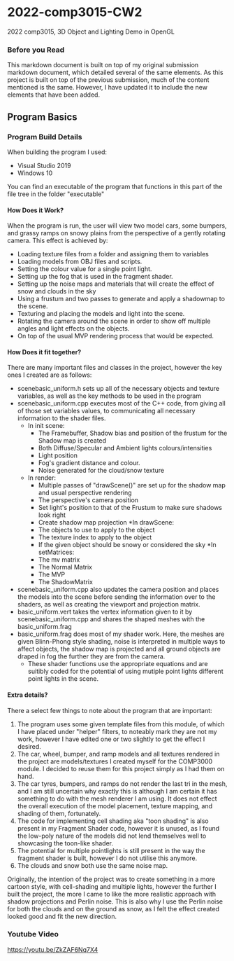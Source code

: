 # 2022-comp3015-CW2
2022 comp3015, 3D Object and Lighting Demo in OpenGL

### Before you Read

This markdown document is built on top of my original submission markdown document, which detailed several of the same elements. As this project is built on top of the previous submission, much of the content mentioned is the same. However, I have updated it to include the new elements that have been added.

## Program Basics

### Program Build Details

When building the program I used:
  - Visual Studio 2019
  - Windows 10

You can find an executable of the program that functions in this part of the file tree in the folder "executable"

#### How Does it Work?

When the program is run, the user will view two model cars, some bumpers, and grassy ramps on snowy plains from the perspective of a gently rotating camera. This effect is achieved by:
- Loading texture files from a folder and assigning them to variables
- Loading models from OBJ files and scripts.
- Setting the colour value for a single point light.
- Setting up the fog that is used in the fragment shader.
- Setting up the noise maps and materials that will create the effect of snow and clouds in the sky
- Using a frustum and two passes to generate and apply a shadowmap to the scene.
- Texturing and placing the models and light into the scene.
- Rotating the camera around the scene in order to show off multiple angles and light effects on the objects.
- On top of the usual MVP rendering process that would be expected.

#### How Does it fit together?

There are many important files and classes in the project, however the key ones I created are as follows:
- scenebasic_uniform.h sets up all of the necessary objects and texture variables, as well as the key methods to be used in the program
- scenebasic_uniform.cpp executes most of the C++ code, from giving all of those set variables values, to communicating all necessary information to the shader files.
    * In init scene:
        * The Framebuffer, Shadow bias and position of the frustum for the Shadow map is created 
        * Both Diffuse/Specular and Ambient lights colours/intensities
        * Light position
        * Fog's gradient distance and colour.
        * Noise generated for the cloud/snow texture
    * In render:
        * Multiple passes of "drawScene()" are set up for the shadow map and usual perspective rendering
        * The perspective's camera position
        * Set light's position to that of the Frustum to make sure shadows look right
        * Create shadow map projection
    *In drawScene:
        * The objects to use to apply to the object
        * The texture index to apply to the object
        * If the given object should be snowy or considered the sky
    *In setMatrices:
        * The mv matrix
        * The Normal Matrix
        * The MVP
        * The ShadowMatrix
- scenebasic_uniform.cpp also updates the camera position and places the models into the scene before sending the information over to the shaders, as well as creating the viewport and projection matrix.
- basic_uniform.vert takes the vertex information given to it by scenebasic_uniform.cpp and shares the shaped meshes with the basic_uniform.frag
- basic_uniform.frag does most of my shader work. Here, the meshes are given Blinn-Phong style shading, noise is interpreted in multiple ways to affect objects, the shadow map is projected and all ground objects are draped in fog the further they are from the camera.
    * These shader functions use the appropriate equations and are suitibly coded for the potential of using mutiple point lights different point lights in the scene.

#### Extra details?

There a select few things to note about the program that are important:
1. The program uses some given template files from this module, of which I have placed under "helper" filters, to noteably mark they are not my work, however I have edited one or two slightly to get the effect I desired.
2. The car, wheel, bumper, and ramp models and all textures rendered in the project are models/textures I created myself for the COMP3000 module. I decided to reuse them for this project simply as I had them on hand.
3. The car tyres, bumpers, and ramps do not render the last tri in the mesh, and I am still uncertain why exactly this is although I am certain it has something to do with the mesh renderer I am using. It does not effect the overall execution of the model placement, texture mapping, and shading of them, fortunately.
4. The code for implementing cell shading aka "toon shading" is also present in my Fragment Shader code, however it is unused, as I found the low-poly nature of the models did not lend themselves well to showcasing the toon-like shader.
5. The potential for multiple pointlights is still present in the way the fragment shader is built, however I do not utilise this anymore.
6. The clouds and snow both use the same noise map.

Originally, the intention of the project was to create something in a more cartoon style, with cell-shading and multiple lights, however the further I built the project, the more I came to like the more realistic approach with shadow projections and Perlin noise. This is also why I use the Perlin noise for both the clouds and on the ground as snow, as I felt the effect created looked good and fit the new direction.

### Youtube Video

https://youtu.be/ZkZAF6Nq7X4
